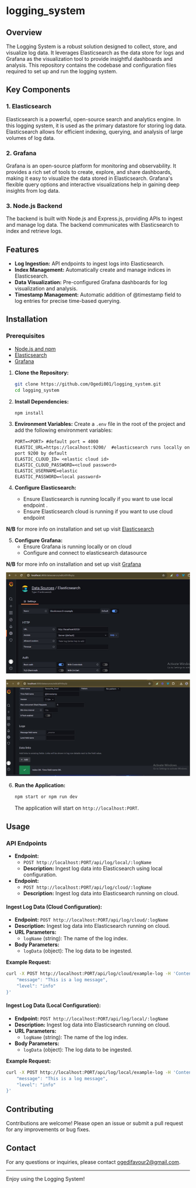 # logging_system

## Overview

The Logging System is a robust solution designed to collect, store, and visualize log data. It leverages Elasticsearch as the data store for logs and Grafana as the visualization tool to provide insightful dashboards and analysis. This repository contains the codebase and configuration files required to set up and run the logging system.

## Key Components

### 1. Elasticsearch

Elasticsearch is a powerful, open-source search and analytics engine. In this logging system, it is used as the primary datastore for storing log data. Elasticsearch allows for efficient indexing, querying, and analysis of large volumes of log data.

### 2. Grafana

Grafana is an open-source platform for monitoring and observability. It provides a rich set of tools to create, explore, and share dashboards, making it easy to visualize the data stored in Elasticsearch. Grafana's flexible query options and interactive visualizations help in gaining deep insights from log data.

### 3. Node.js Backend

The backend is built with Node.js and Express.js, providing APIs to ingest and manage log data. The backend communicates with Elasticsearch to index and retrieve logs.

## Features

- **Log Ingestion:** API endpoints to ingest logs into Elasticsearch.
- **Index Management:** Automatically create and manage indices in Elasticsearch.
- **Data Visualization:** Pre-configured Grafana dashboards for log visualization and analysis.
- **Timestamp Management:** Automatic addition of @timestamp field to log entries for precise time-based querying.

## Installation

### Prerequisites

- [Node.js and npm](https://nodejs.org/)
- [Elasticsearch](https://www.elastic.co/guide/en/elasticsearch/reference/8.13/setup.html)
- [Grafana](https://grafana.com/docs/grafana/latest/)

1. **Clone the Repository:**

   ```sh
   git clone https://github.com/Ogedi001/logging_system.git
   cd logging_system
   ```

2. **Install Dependencies:**

   ```sh
   npm install
   ```

3. **Environment Variables:**
   Create a `.env` file in the root of the project and add the following environment variables:

   ```env
   PORT=<PORT> #default port = 4000
   ELASTIC_URL=https://localhost:9200/  #elasticsearch runs locally on port 9200 by default
   ELASTIC_CLOUD_ID= <elastic cloud id>
   ELASTIC_CLOUD_PASSWORD=<cloud password>
   ELASTIC_USERNAME=elastic
   ELASTIC_PASSWORD=<local password>
   ```

4. **Configure Elasticsearch:**
   - Ensure Elasticsearch is running locally if you want to use local endpoint .
   - Ensure Elasticsearch cloud is running if you want to use cloud endpoint

**N/B** for more info on installation and set up visit [Elasticsearch](https://www.elastic.co/guide/en/elasticsearch/reference/8.13/setup.html)

5. **Configure Grafana:**
   - Ensure Grafana is running locally or on cloud
   - Configure and connect to elasticsearch datasource

**N/B** for more info on installation and set up visit [Grafana](https://grafana.com/docs/grafana/latest/)

![alt text](src/assets/grafana1.jpg)

![alt text](src/assets/grafana2.jpg)

6. **Run the Application:**

   ```sh
   npm start or npm run dev
   ```

   The application will start on `http://localhost:PORT`.

## Usage

### API Endpoints

- **Endpoint:**
  - `POST http://localhost:PORT/api/log/local/:logName`
  - **Description:** Ingest log data into Elasticsearch using local configuration.
- **Endpoint:**
  - `POST http://localhost:PORT/api/log/cloud/:logName`
  - **Description:** Ingest log data into Elasticsearch running on cloud.

#### Ingest Log Data (Cloud Configuration):

- **Endpoint:** `POST http://localhost:PORT/api/log/cloud/:logName`
- **Description:** Ingest log data into Elasticsearch running on cloud.
- **URL Parameters:**
  - `logName` (string): The name of the log index.
- **Body Parameters:**
  - `logData` (object): The log data to be ingested.

**Example Request:**

```sh
curl -X POST http://localhost:PORT/api/log/cloud/example-log -H 'Content-Type: application/json' -d '{
    "message": "This is a log message",
    "level": "info"
}'
```

#### Ingest Log Data (Local Configuration):

- **Endpoint:** `POST http://localhost:PORT/api/log/local/:logName`
- **Description:** Ingest log data into Elasticsearch running on cloud.
- **URL Parameters:**
  - `logName` (string): The name of the log index.
- **Body Parameters:**
  - `logData` (object): The log data to be ingested.

**Example Request:**

```sh
curl -X POST http://localhost:PORT/api/log/local/example-log -H 'Content-Type: application/json' -d '{
    "message": "This is a log message",
    "level": "info"
}'
```

## Contributing

Contributions are welcome! Please open an issue or submit a pull request for any improvements or bug fixes.

## Contact

For any questions or inquiries, please contact ogedifavour2@gmail.com.

---

Enjoy using the Logging System!
